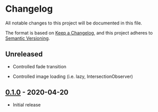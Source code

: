 # Changelog

All notable changes to this project will be documented in this file.

The format is based on [Keep a Changelog](https://keepachangelog.com/en/1.0.0/),
and this project adheres to [Semantic Versioning](https://semver.org/spec/v2.0.0.html).

## Unreleased

- Controlled fade transition

- Controlled image loading (i.e. lazy, IntersectionObserver)

## [0.1.0](https://github.com/metonym/svelte-img/releases/tag/v0.1.0) - 2020-04-20

- Initial release
